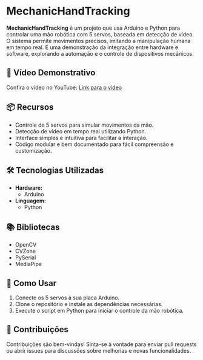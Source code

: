 # MechanicHandTracking

**MechanicHandTracking** é um projeto que usa Arduino e Python para controlar uma mão robótica com 5 servos, baseada em detecção de vídeo. O sistema permite movimentos precisos, imitando a manipulação humana em tempo real. É uma demonstração da integração entre hardware e software, explorando a automação e o controle de dispositivos mecânicos.

## 🎥 Vídeo Demonstrativo
Confira o vídeo no YouTube: [Link para o vídeo]([https://www.youtube.com/SEU_LINK_AQUI](https://youtu.be/Ac7zUeninqw))

## 📦 Recursos
- Controle de 5 servos para simular movimentos da mão.
- Detecção de vídeo em tempo real utilizando Python.
- Interface simples e intuitiva para facilitar a interação.
- Código modular e bem documentado para fácil compreensão e customização.

## 🛠️ Tecnologias Utilizadas
- **Hardware:**
  - Arduino
- **Linguagem:**
  - Python

## 📚 Bibliotecas
- OpenCV
- CVZone
- PySerial
- MediaPipe

## 🚀 Como Usar
1. Conecte os 5 servos à sua placa Arduino.
2. Clone o repositório e instale as dependências necessárias.
3. Execute o script em Python para iniciar o controle da mão robótica.

## 🤝 Contribuições
Contribuições são bem-vindas! Sinta-se à vontade para enviar pull requests ou abrir issues para discussões sobre melhorias e novas funcionalidades.

